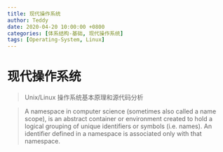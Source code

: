 ```yaml
---
title: 现代操作系统
author: Teddy
date: 2020-04-20 10:00:00 +0800
categories: [体系结构-基础, 现代操作系统]
tags: [Operating-System, Linux]
---
```


# 现代操作系统
> Unix/Linux 操作系统基本原理和源代码分析

> A namespace in computer science (sometimes also called a name scope), is an abstract container or environment created to hold a logical grouping of unique identifiers or symbols (i.e. names). An identifier defined in a namespace is associated only with that namespace.